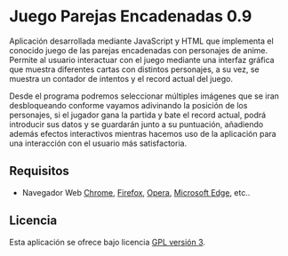 Juego Parejas Encadenadas 0.9
================================

Aplicación desarrollada mediante JavaScript y HTML que implementa el conocido juego de las 
parejas encadenadas con personajes de anime. Permite al usuario interactuar con el juego 
mediante una interfaz gráfica que muestra diferentes cartas con distintos personajes, 
a su vez, se muestra un contador de intentos y el record actual del juego.

Desde el programa podremos seleccionar múltiples imágenes que se iran desbloqueando conforme
vayamos adivinando la posición de los personajes, si el jugador gana la partida y bate el record 
actual, podrá introducir sus datos y se guardarán junto a su puntuación, añadiendo además efectos 
interactivos mientras hacemos uso de la aplicación para una interacción con el usuario más satisfactoria.

## Requisitos
- Navegador Web [Chrome], [Firefox], [Opera], [Microsoft Edge], etc..

## Licencia
Esta aplicación se ofrece bajo licencia [GPL versión 3].

[Chrome]: https://www.google.es/chrome/browser/desktop/index.html
[Firefox]: https://www.mozilla.org/es-ES/firefox/new/
[Opera]: http://www.opera.com/es
[Microsoft Edge]: https://www.microsoft.com/es-es/windows/microsoft-edge
[GPL versión 3]: https://www.gnu.org/licenses/gpl-3.0.en.html
